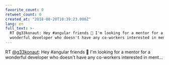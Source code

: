 ```yaml
---
favorite_count: 0
retweet_count: 0
created_at: "2018-08-20T10:39:23.000Z"
lang: en
full_text: >-
  RT @g33konaut: Hey #angular friends 👋 I'm looking for a mentor for a
  wonderful developer who doesn't have any co-workers interested in ment…
---
```


RT [@g33konaut](https://twitter.com/g33konaut): Hey #angular friends 👋 I'm
looking for a mentor for a wonderful developer who doesn't have any co-workers
interested in ment…
